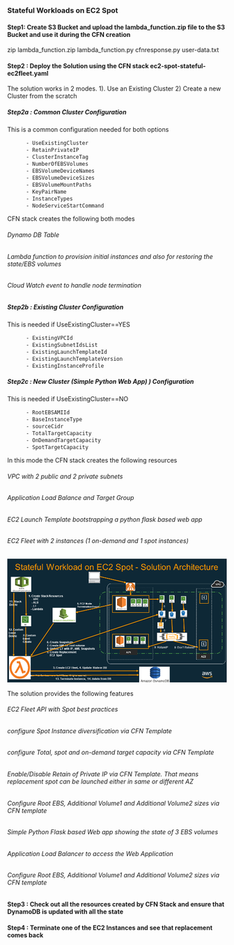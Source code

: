 ### Stateful Workloads on EC2 Spot

#### Step1:  Create S3 Bucket and upload the lambda_function.zip file to the S3 Bucket and use it during the CFN creation
 zip lambda_function.zip lambda_function.py cfnresponse.py user-data.txt

#### Step2 :  Deploy the Solution using the CFN stack ec2-spot-stateful-ec2fleet.yaml
The solution works in 2 modes.  1). Use an Existing Cluster   2) Create a new Cluster from the scratch
##### Step2a :  Common Cluster Configuration
 This is a common configuration needed for both options

          - UseExistingCluster
          - RetainPrivateIP
          - ClusterInstanceTag
          - NumberOfEBSVolumes
          - EBSVolumeDeviceNames
          - EBSVolumeDeviceSizes
          - EBSVolumeMountPaths
          - KeyPairName
          - InstanceTypes
          - NodeServiceStartCommand
          
CFN stack creates the following both modes
          
 ###### Dynamo DB Table
 ###### Lambda function to provision initial instances and also for restoring the state/EBS volumes
 ###### Cloud Watch event to handle node termination          

##### Step2b :  Existing Cluster Configuration
This is needed if UseExistingCluster==YES

          - ExistingVPCId
          - ExistingSubnetIdsList
          - ExistingLaunchTemplateId
          - ExistingLaunchTemplateVersion
          - ExistingInstanceProfile
 
##### Step2c :  New Cluster (Simple Python Web App) ) Configuration
This is needed if UseExistingCluster==NO
          
          - RootEBSAMIId
          - BaseInstanceType
          - sourceCidr
          - TotalTargetCapacity
          - OnDemandTargetCapacity
          - SpotTargetCapacity       
             
In this mode the CFN stack creates the following resources
 
 ###### VPC with 2 public and 2 private subnets
 ###### Application Load Balance and Target Group
 ###### EC2 Launch Template bootstrapping a python flask based web app
 ###### EC2 Fleet with 2 instances (1 on-demand and 1 spot instances)

 
  ![Alt text](diagram.png?raw=true "Diagram")
  
  The solution provides the following features
  ###### EC2 Fleet API with Spot best practices
  ###### configure Spot Instance diversification via CFN Template
  ###### configure Total, spot and on-demand target capacity via CFN Template
  ###### Enable/Disable Retain of Private IP via CFN Template. That means replacement spot can be launched either in same or different AZ
  ###### Configure Root EBS, Additional Volume1 and Additional Volume2 sizes via CFN template
  ###### Simple Python Flask based Web app showing the state of 3 EBS volumes 
  ###### Application Load Balancer to access the Web Application
  ###### Configure Root EBS, Additional Volume1 and Additional Volume2 sizes via CFN template
  
 
#### Step3 :  Check out all the resources created by CFN Stack and ensure that DynamoDB is updated with all the state

#### Step4 :  Terminate one of the EC2 Instances and see that replacement comes back
